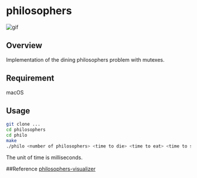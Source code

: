 # philosophers
![gif](https://github.com/retakashi/philo/blob/main/philo/philo.gif)

## Overview
Implementation of the dining philosophers problem with mutexes.

## Requirement
macOS

## Usage
``` bash
git clone ...
cd philosophers
cd philo
make
./philo <number of philosophers> <time to die> <time to eat> <time to sleep> [number of times each philosopher must eat]
```
The unit of time is milliseconds.

##Reference
[philosophers-visualizer](https://github.com/nafuka11/philosophers-visualizer)

